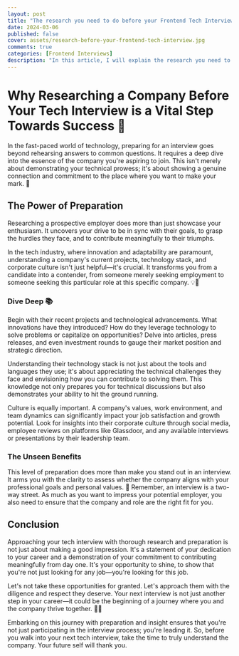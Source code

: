 ```yaml
---
layout: post
title: "The research you need to do before your Frontend Tech Interview"
date: 2024-03-06
published: false
cover: assets/research-before-your-frontend-tech-interview.jpg
comments: true
categories: [Frontend Interviews]
description: "In this article, I will explain the research you need to do before attending your Frontend Tech Interview"
---
```


# Why Researching a Company Before Your Tech Interview is a Vital Step Towards Success 🚀

In the fast-paced world of technology, preparing for an interview goes beyond rehearsing answers to common questions. It requires a deep dive into the essence of the company you're aspiring to join. This isn't merely about demonstrating your technical prowess; it's about showing a genuine connection and commitment to the place where you want to make your mark. 🌟

## The Power of Preparation

Researching a prospective employer does more than just showcase your enthusiasm. It uncovers your drive to be in sync with their goals, to grasp the hurdles they face, and to contribute meaningfully to their triumphs.

In the tech industry, where innovation and adaptability are paramount, understanding a company's current projects, technology stack, and corporate culture isn't just helpful—it's crucial. It transforms you from a candidate into a contender, from someone merely seeking employment to someone seeking this particular role at this specific company. 💡🎯

### Dive Deep 📚

Begin with their recent projects and technological advancements. What innovations have they introduced? How do they leverage technology to solve problems or capitalize on opportunities? Delve into articles, press releases, and even investment rounds to gauge their market position and strategic direction.

Understanding their technology stack is not just about the tools and languages they use; it's about appreciating the technical challenges they face and envisioning how you can contribute to solving them. This knowledge not only prepares you for technical discussions but also demonstrates your ability to hit the ground running.

Culture is equally important. A company's values, work environment, and team dynamics can significantly impact your job satisfaction and growth potential. Look for insights into their corporate culture through social media, employee reviews on platforms like Glassdoor, and any available interviews or presentations by their leadership team.

### The Unseen Benefits

This level of preparation does more than make you stand out in an interview. It arms you with the clarity to assess whether the company aligns with your professional goals and personal values. 🤝 Remember, an interview is a two-way street. As much as you want to impress your potential employer, you also need to ensure that the company and role are the right fit for you.

## Conclusion

Approaching your tech interview with thorough research and preparation is not just about making a good impression. It's a statement of your dedication to your career and a demonstration of your commitment to contributing meaningfully from day one. It's your opportunity to shine, to show that you're not just looking for any job—you're looking for this job.

Let's not take these opportunities for granted. Let's approach them with the diligence and respect they deserve. Your next interview is not just another step in your career—it could be the beginning of a journey where you and the company thrive together. 🌈🚀

Embarking on this journey with preparation and insight ensures that you're not just participating in the interview process; you're leading it. So, before you walk into your next tech interview, take the time to truly understand the company. Your future self will thank you.
